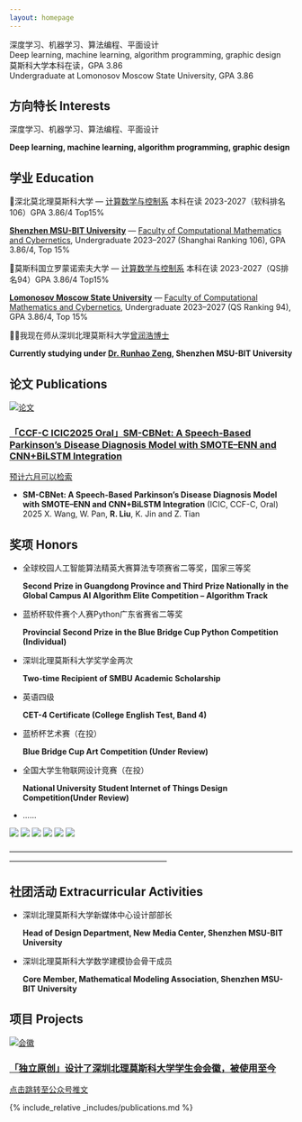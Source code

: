 ```yaml
---
layout: homepage
---
```

<div class="zh-en-block">
  深度学习、机器学习、算法编程、平面设计<br>
  <span class="en-line">Deep learning, machine learning, algorithm programming, graphic design</span>
</div>

<div class="zh-en-block">
  莫斯科大学本科在读，GPA 3.86<br>
  <span class="en-line">Undergraduate at Lomonosov Moscow State University, GPA 3.86</span>
</div>

## 方向特长 Interests

深度学习、机器学习、算法编程、平面设计

**Deep learning, machine learning, algorithm programming, graphic design**

## 学业 Education

🏫深北莫北理莫斯科大学 — [计算数学与控制系](https://www.smbu.edu.cn/xsjg/jssxykzx/yxjs.htm) 本科在读 2023-2027（软科排名106）GPA 3.86/4   Top15%

[**Shenzhen MSU-BIT University**](https://www.smbu.edu.cn/index.htm) — [Faculty of Computational Mathematics and Cybernetics](https://www.smbu.edu.cn/xsjg/jssxykzx/yxjs.htm), Undergraduate 2023–2027 (Shanghai Ranking 106), GPA 3.86/4, Top 15%


🏫莫斯科国立罗蒙诺索夫大学 — [计算数学与控制系](https://cs.msu.ru/en) 本科在读 2023-2027（QS排名94）GPA 3.86/4   Top15%

[**Lomonosov Moscow State University**](https://msu.ru/) — [Faculty of Computational Mathematics and Cybernetics](https://cs.msu.ru/en), Undergraduate 2023–2027 (QS Ranking 94), GPA 3.86/4, Top 15%


🧑‍🏫我现在师从深圳北理莫斯科大学[曾润浩博士](https://zengrunhao.com/index.html)

**Currently studying under [Dr. Runhao Zeng](https://ai.smbu.edu.cn/info/1251/1881.htm), Shenzhen MSU-BIT University**

## 论文 Publications

<div class="card-grid">
  <a href="https://mp.weixin.qq.com/s/UUB207kcCMzUx-u4nrESOg" class="notion-card" target="_blank">
    <img src="./MYDATA/屏幕截图 2025-05-22 120919.png" alt="论文" class="card-img">
    <div class="card-text">
      <h3>「CCF-C ICIC2025 Oral」SM-CBNet: A Speech-Based Parkinson’s Disease Diagnosis Model with SMOTE–ENN and CNN+BiLSTM Integration</h3>
      <p>预计六月可以检索</p>
    </div>
  </a>
</div>

- **SM-CBNet: A Speech-Based Parkinson’s Disease Diagnosis Model with SMOTE–ENN and CNN+BiLSTM Integration** (ICIC, CCF-C, Oral) 2025
  X. Wang, W. Pan, **R. Liu**, K. Jin and Z. Tian

## 奖项 Honors

- 全球校园人工智能算法精英大赛算法专项赛省二等奖，国家三等奖

    **Second Prize in Guangdong Province and Third Prize Nationally in the Global Campus AI Algorithm Elite Competition – Algorithm Track**

- 蓝桥杯软件赛个人赛Python广东省赛省二等奖

    **Provincial Second Prize in the Blue Bridge Cup Python Competition (Individual)**

- 深圳北理莫斯科大学奖学金两次

    **Two-time Recipient of SMBU Academic Scholarship**

- 英语四级

    **CET-4 Certificate (College English Test, Band 4)**

- 蓝桥杯艺术赛（在投）

  **Blue Bridge Cup Art Competition (Under Review)**

- 全国大学生物联网设计竞赛（在投）

  **National University Student Internet of Things Design Competition(Under Review)**

- ......

<div class="loop-slider">
  <div class="slider-track">
    <img src="./MYDATA/Jiangxuejin1.jpg" class="fancy-image">
    <img src="./MYDATA/sfjysss.png" class="fancy-image">
    <img src="./MYDATA/sfjysgs.png" class="fancy-image">
    <!-- 再复制一轮，实现无缝衔接 -->
    <img src="./MYDATA/Jiangxuejin1.jpg" class="fancy-image">
    <img src="./MYDATA/sfjysss.png" class="fancy-image">
    <img src="./MYDATA/sfjysgs.png" class="fancy-image">
  </div>
</div>

————————————————————————————————————————————————————————

## 社团活动 Extracurricular Activities

- 深圳北理莫斯科大学新媒体中心设计部部长
  
    **Head of Design Department, New Media Center, Shenzhen MSU-BIT University**
  
- 深圳北理莫斯科大学数学建模协会骨干成员
  
    **Core Member, Mathematical Modeling Association, Shenzhen MSU-BIT University**

## 项目 Projects

<div class="card-grid">
  <a href="https://mp.weixin.qq.com/s/UUB207kcCMzUx-u4nrESOg" class="notion-card" target="_blank">
    <img src="./MYDATA/画板 1 副本@4x.png" alt="会徽" class="card-img">
    <div class="card-text">
      <h3>「独立原创」设计了深圳北理莫斯科大学学生会会徽，被使用至今</h3>
      <p>点击跳转至公众号推文</p>
    </div>
  </a>
</div>

{% include_relative _includes/publications.md %}

